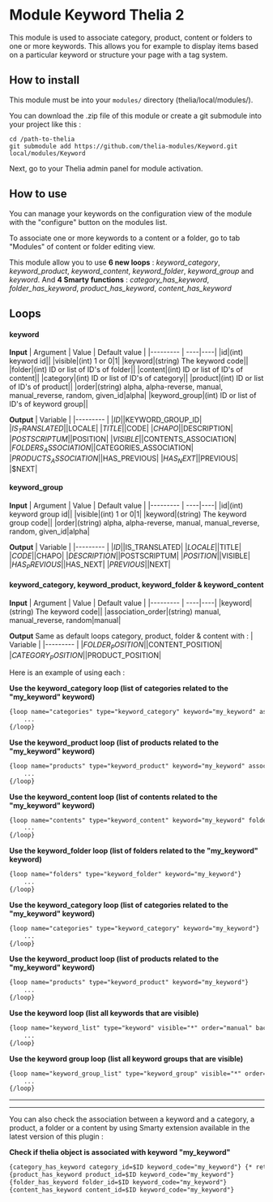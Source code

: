 # Module Keyword Thelia 2

This module is used to associate category, product, content or folders to one or more keywords.
This allows you for example to display items based on a particular keyword or structure your page with a tag system.

## How to install

This module must be into your ```modules/``` directory (thelia/local/modules/).

You can download the .zip file of this module or create a git submodule into your project like this :

```
cd /path-to-thelia
git submodule add https://github.com/thelia-modules/Keyword.git local/modules/Keyword
```

Next, go to your Thelia admin panel for module activation.

## How to use

You can manage your keywords on the configuration view of the module with the "configure" button on the modules list.

To associate one or more keywords to a content or a folder, go to tab "Modules" of content or folder editing view.

This module allow you to use **6 new loops** : 
*keyword_category*, *keyword_product*, *keyword_content*, *keyword_folder*, *keyword_group* and *keyword*.
And **4 Smarty functions** : 
*category_has_keyword*, *folder_has_keyword*, *product_has_keyword*, *content_has_keyword*

## Loops

#### keyword 
**Input**
| Argument | Value | Default value |
|--------- | ----|----|
|id|(int) keyword id||
|visible|(int) 1 or 0|1|
|keyword|(string) The keyword code||
|folder|(int) ID or list of ID's of folder||
|content|(int) ID or list of ID's of content||
|category|(int) ID or list of ID's of category||
|product|(int) ID or list of ID's of product||
|order|(string) alpha, alpha-reverse, manual, manual_reverse, random, given_id|alpha|
|keyword_group|(int) ID or list of ID's of keyword group||

**Output**
| Variable |
|--------- |
|$ID|
|$KEYWORD_GROUP_ID|
|$IS_TRANSLATED|
|$LOCALE|
|$TITLE|
|$CODE|
|$CHAPO|
|$DESCRIPTION|
|$POSTSCRIPTUM|
|$POSITION|
|$VISIBLE|
|$CONTENTS_ASSOCIATION|
|$FOLDERS_ASSOCIATION|
|$CATEGORIES_ASSOCIATION|
|$PRODUCTS_ASSOCIATION|
|$HAS_PREVIOUS|
|$HAS_NEXT|
|$PREVIOUS|
|$NEXT|

#### keyword_group 
**Input**
| Argument | Value | Default value |
|--------- | ----|----|
|id|(int) keyword group id||
|visible|(int) 1 or 0|1|
|keyword|(string) The keyword group code||
|order|(string) alpha, alpha-reverse, manual, manual_reverse, random, given_id|alpha|

**Output**
| Variable |
|--------- |
|$ID|
|$IS_TRANSLATED|
|$LOCALE|
|$TITLE|
|$CODE|
|$CHAPO|
|$DESCRIPTION|
|$POSTSCRIPTUM|
|$POSITION|
|$VISIBLE|
|$HAS_PREVIOUS|
|$HAS_NEXT|
|$PREVIOUS|
|$NEXT|

#### keyword_category, keyword_product, keyword_folder & keyword_content
**Input**
| Argument | Value | Default value |
|--------- | ----|----|
|keyword|(string) The keyword code||
|association\_order|(string) manual, manual_reverse, random|manual|

**Output**
Same as default loops category, product, folder & content with :
| Variable |
|--------- |
|$FOLDER_POSITION|
|$CONTENT_POSITION|
|$CATEGORY_POSITION|
|$PRODUCT_POSITION|

Here is an example of using each :

__Use the keyword_category loop (list of categories related to the "my_keyword" keyword)__
```html
{loop name="categories" type="keyword_category" keyword="my_keyword" association_order="manual_reverse"}
    ...
{/loop}
```

__Use the keyword_product loop (list of products related to the "my_keyword" keyword)__
```html
{loop name="products" type="keyword_product" keyword="my_keyword" association_order="manual_reverse"}
    ...
{/loop}
```

__Use the keyword_content loop (list of contents related to the "my_keyword" keyword)__
```html
{loop name="contents" type="keyword_content" keyword="my_keyword" folder="1" association_order="manual_reverse"}
    ...
{/loop}
```

__Use the keyword_folder loop (list of folders related to the "my_keyword" keyword)__
```html
{loop name="folders" type="keyword_folder" keyword="my_keyword"}
    ...
{/loop}
```

__Use the keyword_category loop (list of categories related to the "my_keyword" keyword)__
```html
{loop name="categories" type="keyword_category" keyword="my_keyword"}
    ...
{/loop}
```

__Use the keyword_product loop (list of products related to the "my_keyword" keyword)__
```html
{loop name="products" type="keyword_product" keyword="my_keyword"}
    ...
{/loop}
```

__Use the keyword loop (list all keywords that are visible)__
```html
{loop name="keyword_list" type="keyword" visible="*" order="manual" backend_context="1" lang=$lang_id}
    ...
{/loop}
```

__Use the keyword group loop (list all keyword groups that are visible)__
```html
{loop name="keyword_group_list" type="keyword_group" visible="*" order="manual" backend_context="1" lang=$lang_id}
    ...
{/loop}
```
---
*****

You can also check the association between a keyword and a category, a product, a folder or a content by using Smarty extension available in the latest version of this plugin :

__Check if thelia object is associated with keyword "my_keyword"__
```html
{category_has_keyword category_id=$ID keyword_code="my_keyword"} {* return true/false if relation exist or not *}
{product_has_keyword product_id=$ID keyword_code="my_keyword"}
{folder_has_keyword folder_id=$ID keyword_code="my_keyword"}
{content_has_keyword content_id=$ID keyword_code="my_keyword"}
```